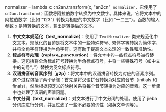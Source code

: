 normalizer = lambda x: cn2an.transform(x, "an2cn")
 `normalizer`，它使用了 `cn2an.transform()` 函数将阿拉伯数字转换为中文数字。具体来说，它将文本中的阿拉伯数字（比如 "123"）转换为相应的中文数字（比如 "一二三"）。函数的输入参数 `x` 是待转换的文本，输出是转换后的文本。

1. **中文文本规范化（text_normalize）**：使用了 `TextNormalizer` 类来规范化中文文本。规范化的目的是将文本中的一些特殊符号、繁体字等转换为简体字，并将全角字符转换为半角字符。这有助于提高文本处理的一致性和准确性。
2. **标点符号处理（replace_punctuation）**：将文本中的一些标点符号进行替换。这包括将全角标点符号转换为半角标点符号，并将一些特殊符号（如中文中的句号“。”）替换为英文标点符号。
3. **汉语拼音转音素序列（g2p）**：将文本中的汉语拼音转换为对应的音素序列。这个过程包括了两个步骤：首先是将汉语拼音转换为对应的音节（initials 和 finals），然后根据预定义的映射关系将每个音节转换为对应的音素。这一步骤中也处理了汉语的声调问题。
4. **中文分词（text_normalize）**：对文本进行了中文分词的处理。使用了 jieba 分词库进行分词，并且过滤了一些不必要的词性（如英文单词等）。